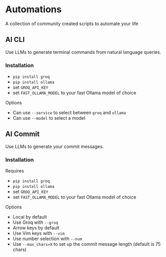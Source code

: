 # Automations

A collection of community created scripts to automate your life

## AI CLI

Use LLMs to generate terminal commands from natural language queries.

### Installation

- `pip install groq`
- `pip install ollama`
- set `GROQ_API_KEY`
- set `FAST_OLLAMA_MODEL` to your fast Ollama model of choice

Options

- Can use `--service` to select between `groq` and `ollama`
- Can use `--model` to select a model

## AI Commit

Use LLMs to generate your commit messages.

### Installation

Requires

- `pip install groq`
- `pip install ollama`
- set `GROQ_API_KEY`
- set `FAST_OLLAMA_MODEL` to your fast Ollama model of choice

Options

- Local by default
- Use Groq with `--groq`
- Arrow keys by default
- Use Vim keys with `--vim`
- Use number selection with `--num`
- Use `--max_chars=X` to set up the commit message length (default is 75 chars)
